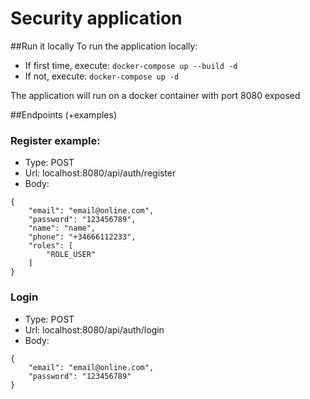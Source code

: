 # Security application

##Run it locally
To run the application locally:
- If first time, execute: `docker-compose up --build -d`
- If not, execute: `docker-compose up -d`

The application will run on a docker container with port 8080 exposed

##Endpoints (+examples)
### **Register example:**
- Type: POST
- Url: localhost:8080/api/auth/register
- Body:
```
{
    "email": "email@online.com",
    "password": "123456789",
    "name": "name",
    "phone": "+34666112233",
    "roles": [
        "ROLE_USER"
    ]
}
```

### **Login**
- Type: POST
- Url: localhost:8080/api/auth/login
- Body:
```
{
    "email": "email@online.com",
    "password": "123456789"
}
```